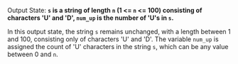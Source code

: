 Output State: **`s` is a string of length `n` (1 <= `n` <= 100) consisting of characters 'U' and 'D', `num_up` is the number of 'U's in `s`.**

In this output state, the string `s` remains unchanged, with a length between 1 and 100, consisting only of characters 'U' and 'D'. The variable `num_up` is assigned the count of 'U' characters in the string `s`, which can be any value between 0 and `n`.